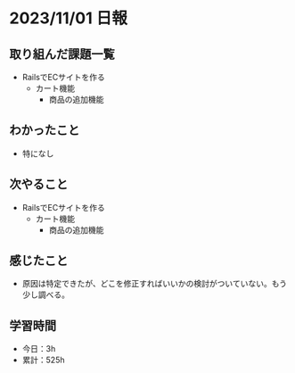 # 2023/11/01 日報
## 取り組んだ課題一覧
- RailsでECサイトを作る
  - カート機能
    - 商品の追加機能

## わかったこと
- 特になし

## 次やること
- RailsでECサイトを作る
  - カート機能
    - 商品の追加機能

## 感じたこと
- 原因は特定できたが、どこを修正すればいいかの検討がついていない。もう少し調べる。

## 学習時間
- 今日：3h
- 累計：525h
